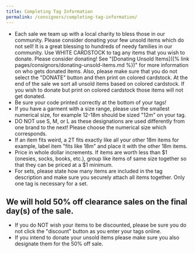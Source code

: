 ```yaml
---
title: Completing Tag Information
permalink: /consignors/completing-tag-information/
---
```


* Each sale we team up with a local charity to bless those in our community. Please consider donating your few unsold items which do not sell! It is a great blessing to hundreds of needy families in our community. Use WHITE CARDSTOCK to tag any items that you wish to donate. Please consider donating! See "[Donating Unsold Items]({% link pages/consignors/donating-unsold-items.md %})" for more information on who gets donated items. Also, please make sure that you do not select the "DONATE" button and then print on colored cardstock. At the end of the sale we sort all unsold items based on colored cardstock. If you wish to donate but print on colored cardstock those items will not get donated.
* Be sure your code printed correctly at the bottom of your tags!
* If you have a garment with a size range, please use the smallest numerical size, for example 12-18m should be sized "12m" on your tag.
* DO NOT use S, M, or L as these designations are used differently from one brand to the next! Please choose the numerical size which corresponds.
* If an item fits weird, a 2T fits exactly like all your other 18m items for example, label item "fits like 18m" and place it with the other 18m items.
* Price in whole dollar increments. If items are worth less than $1 (onesies, socks, books, etc.), group like items of same size together so that they can be priced at a $1 minimum.
* For sets, please state how many items are included in the tag description and make sure you securely attach all items together. Only one tag is necessary for a set.

## We will hold 50% off clearance sales on the final day(s) of the sale.

* If you do NOT wish your items to be discounted, please be sure you do not click the "discount" button as you enter your tags online.
* If you intend to donate your unsold items please make sure you also designate them for the 50% off sale.
